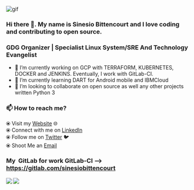 ![gif](https://github.com/sinesiobittencourt/sinesiobittencourt/blob/master/vwmu-header.gif)
### Hi there 👋. My name is Sinesio Bittencourt and I love coding and contributing to open source.
### GDG Organizer | Specialist Linux System/SRE And Technology Evangelist

- 🔭 I’m currently working on GCP with TERRAFORM, KUBERNETES, DOCKER and JENKINS. Eventually, I work with GitLab-CI.
- 🌱 I’m currently learning DART for Android mobile and IBMCloud 
- 👯 I’m looking to collaborate on open source as well any other projects written Python 3

### 📫 How to reach me? 

  ⦿ Visit my [Website](https://www.sinesio.com.br) 🌐 <br>
  ⦿ Connect with me on [LinkedIn](https://www.linkedin.com/in/sinesiobittencourt) <br>
  ⦿ Follow me on [Twitter](https://twitter.com/sinesio_) 🐦 <br>
  ⦿ Shoot Me an [Email](mailto:contato@sinesio.com.br)  <br>
  

### My ![]() GitLab for work GitLab-CI --> https://gitlab.com/sinesiobittencourt


<img align='left' src="https://github-readme-stats.vercel.app/api?username=sinesiobittencourt&show_icons=true">


<img align='left' src="https://github-readme-stats.vercel.app/api/top-langs?username=sinesiobittencourt&show_icons=true">


